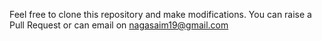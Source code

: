 Feel free to clone this repository and make modifications.
You can raise a Pull Request or can email on nagasaim19@gmail.com



